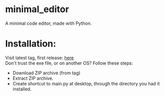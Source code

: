 # minimal_editor
A minimal code editor, made with Python.<br>
# Installation:
Visit latest tag, first release: [here](https://github.com/VideoCarp/minimal_editor/releases/tag/v1.0.0)<br>
Don't trust the exe file, or on another OS? Follow these steps:
- Download ZIP archive (from tag)
- Extract ZIP archive.
- Create shortcut to main.py at desktop, through the directory you had it installed.
